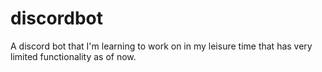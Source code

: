 # discordbot

A discord bot that I'm learning to work on in my leisure time that has very limited functionality as of now.

